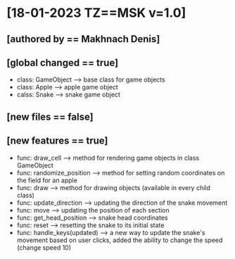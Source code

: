 # [18-01-2023 TZ==MSK v=1.0]

## [authored by == Makhnach Denis]

## [global changed == true]

- class: GameObject --> base class for game objects
- class: Apple --> apple game object
- calss: Snake --> snake game object

## [new files == false]

## [new features == true]
- func: draw_cell --> method for rendering game objects in class GameObject
- func: randomize_position --> method for setting random coordinates on the field for an apple
- func: draw --> method for drawing objects (available in every child class)
- func: update_direction --> updating the direction of the snake movement
- func: move --> updating the position of each section
- func: get_head_position --> snake head coordinates
- func: reset --> resetting the snake to its initial state
- func: handle_keys(updated) --> a new way to update the snake's movement based on user clicks, added the ability to change the speed (change speed 10)
